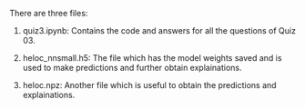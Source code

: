 There are three files:
1. quiz3.ipynb: Contains the code and answers for all the questions of Quiz 03. 

2. heloc_nnsmall.h5: The file which has the model weights saved and is used to make predictions and further obtain explainations.

3. heloc.npz: Another file which is useful to obtain the predictions and explainations.